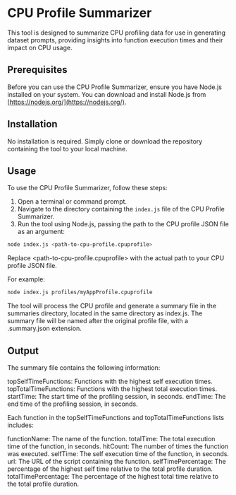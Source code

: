 # CPU Profile Summarizer

This tool is designed to summarize CPU profiling data for use in generating dataset prompts, providing insights into function execution times and their impact on CPU usage.

## Prerequisites

Before you can use the CPU Profile Summarizer, ensure you have Node.js installed on your system. You can download and install Node.js from [https://nodejs.org/](https://nodejs.org/).

## Installation

No installation is required. Simply clone or download the repository containing the tool to your local machine.

## Usage

To use the CPU Profile Summarizer, follow these steps:

1. Open a terminal or command prompt.
2. Navigate to the directory containing the `index.js` file of the CPU Profile Summarizer.
3. Run the tool using Node.js, passing the path to the CPU profile JSON file as an argument:

```bash
node index.js <path-to-cpu-profile.cpuprofile>
```

Replace <path-to-cpu-profile.cpuprofile> with the actual path to your CPU profile JSON file.

For example:

```bash
node index.js profiles/myAppProfile.cpuprofile
```

The tool will process the CPU profile and generate a summary file in the summaries directory, located in the same directory as index.js. The summary file will be named after the original profile file, with a .summary.json extension.

## Output

The summary file contains the following information:

topSelfTimeFunctions: Functions with the highest self execution times.
topTotalTimeFunctions: Functions with the highest total execution times.
startTime: The start time of the profiling session, in seconds.
endTime: The end time of the profiling session, in seconds.

Each function in the topSelfTimeFunctions and topTotalTimeFunctions lists includes:

functionName: The name of the function.
totalTime: The total execution time of the function, in seconds.
hitCount: The number of times the function was executed.
selfTime: The self execution time of the function, in seconds.
url: The URL of the script containing the function.
selfTimePercentage: The percentage of the highest self time relative to the total profile duration.
totalTimePercentage: The percentage of the highest total time relative to the total profile duration.
